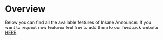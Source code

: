 # Overview
Below you can find all the available features of Insane Announcer. If you want to request new features feel free to add them to our feedback website [HERE](https://feedback.techscode.com/t/insaneannouncer)
